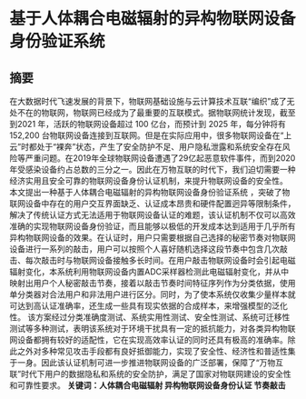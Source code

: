 # 基于人体耦合电磁辐射的异构物联网设备身份验证系统

## 摘要
在大数据时代飞速发展的背景下，物联网基础设施与云计算技术互联“编织”成了无处不在的物联网，物联网已经成为了最重要的互联模式。据物联网统计发现，截至到2021 年，活跃的物联网设备超过 100 亿台，而预计到 2025 年，每分钟将有 152,200 台物联网设备连接到互联网。但是在实际应用中，很多物联网设备在“上云”时都处于“裸奔”状态，产生了安全防护不足、用户隐私泄露和系统安全存在风险等严重问题。在2019年全球物联网设备遭遇了29亿起恶意软件事件，而到2020年受感染设备约占总数的三分之一。因此在万物互联的时代下，我们迫切需要一种经济实用且安全可靠的物联网设备身份认证机制，来提升物联网设备的安全性。
本文提出一种基于人体耦合电磁辐射的异构物联网设备身份验证系统 ，突破了物联网设备中存在的用户交互界面缺乏、认证成本昂贵和硬件配置迥异等限制条件，解决了传统认证方式无法适用于物联网设备认证的难题，该认证机制不仅可以高效准确的实现物联网设备身份验证，而且能够以极低的开发成本达到适用于几乎所有异构物联网设备的效果。在认证时，用户只需要根据自己选择的秘密节奏对物联网设备进行一系列的敲击，用户可以按照个人喜好随机选择这段节奏中包含几次敲击、每次敲击时与物联网设备接触多长时间。在用户敲击物联网设备时会引起电磁辐射变化，本系统利用物联网设备内置ADC采样器检测此电磁辐射变化，并从中映射出用户个人秘密敲击节奏，接着以敲击节奏时间特征序列作为分类依据，使用单分类器对合法用户和非法用户进行区分。同时，为了使本系统仅收集少量样本就可达到高认证准确率，还生成一些具有现实依据的合成样本，来增强模型的泛化性。
该方案经过分类准确度测试、系统实用性测试、安全性测试、系统可迁移性测试等多种测试，表明该系统对于环境干扰具有一定的抵抗能力，对各类异构物联网设备都拥有较好的适配性，它在实现高效率认证的同时还具有极高的准确率。除此之外对多种常见攻击手段都有良好抵御能力，实现了安全性、经济性和普适性集于一身。因此该认证机制可进一步推进物联网设备的广泛部署，保障了“万物互联”时代下用户的数据隐私和系统的安全防护，满足了国家对物联网建设的安全性和可靠性要求。
**关键词：人体耦合电磁辐射  异构物联网设备身份认证  节奏敲击**